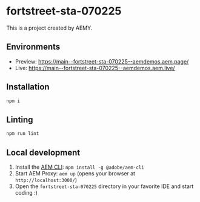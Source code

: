# fortstreet-sta-070225

This is a project created by AEMY.

## Environments

- Preview: https://main--fortstreet-sta-070225--aemdemos.aem.page/
- Live: https://main--fortstreet-sta-070225--aemdemos.aem.live/

## Installation

```sh
npm i
```

## Linting

```sh
npm run lint
```

## Local development

1. Install the [AEM CLI](https://github.com/adobe/helix-cli): `npm install -g @adobe/aem-cli`
1. Start AEM Proxy: `aem up` (opens your browser at `http://localhost:3000/`)
1. Open the `fortstreet-sta-070225` directory in your favorite IDE and start coding :)